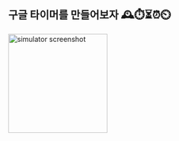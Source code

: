 ## 구글 타이머를 만들어보자 🕰️⏱️⏳⏰⏲️
<img src="https://github.com/user-attachments/assets/b83c6bb1-06e4-414d-bb74-665b8d2dbc93" width="200" alt="simulator screenshot">
